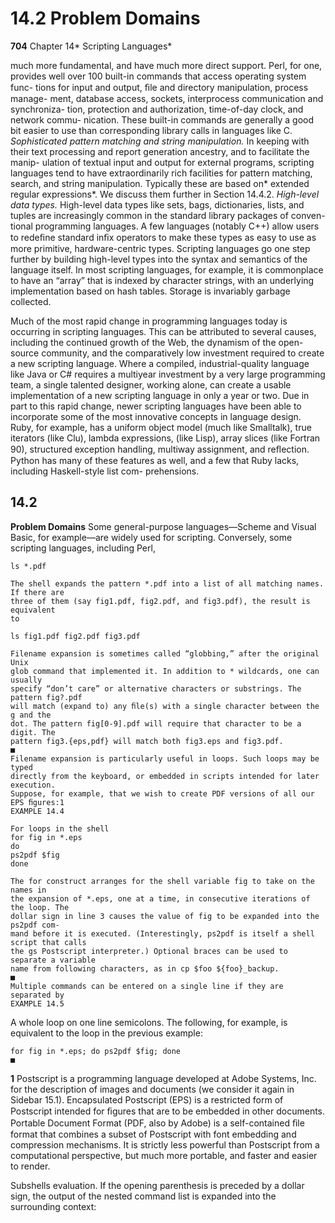 # 14.2 Problem Domains

**704**
Chapter 14* Scripting Languages*

much more fundamental, and have much more direct support. Perl, for one,
provides well over 100 built-in commands that access operating system func-
tions for input and output, ﬁle and directory manipulation, process manage-
ment, database access, sockets, interprocess communication and synchroniza-
tion, protection and authorization, time-of-day clock, and network commu-
nication. These built-in commands are generally a good bit easier to use than
corresponding library calls in languages like C.
*Sophisticated pattern matching and string manipulation.* In keeping with their
text processing and report generation ancestry, and to facilitate the manip-
ulation of textual input and output for external programs, scripting languages
tend to have extraordinarily rich facilities for pattern matching, search, and
string manipulation. Typically these are based on* extended regular expressions*.
We discuss them further in Section 14.4.2.
*High-level data types.* High-level data types like sets, bags, dictionaries, lists, and
tuples are increasingly common in the standard library packages of conven-
tional programming languages. A few languages (notably C++) allow users to
redeﬁne standard inﬁx operators to make these types as easy to use as more
primitive, hardware-centric types. Scripting languages go one step further by
building high-level types into the syntax and semantics of the language itself.
In most scripting languages, for example, it is commonplace to have an “array”
that is indexed by character strings, with an underlying implementation based
on hash tables. Storage is invariably garbage collected.

Much of the most rapid change in programming languages today is occurring
in scripting languages. This can be attributed to several causes, including the
continued growth of the Web, the dynamism of the open-source community, and
the comparatively low investment required to create a new scripting language.
Where a compiled, industrial-quality language like Java or C# requires a multiyear
investment by a very large programming team, a single talented designer, working
alone, can create a usable implementation of a new scripting language in only a
year or two.
Due in part to this rapid change, newer scripting languages have been able to
incorporate some of the most innovative concepts in language design. Ruby, for
example, has a uniform object model (much like Smalltalk), true iterators (like
Clu), lambda expressions, (like Lisp), array slices (like Fortran 90), structured
exception handling, multiway assignment, and reﬂection. Python has many of
these features as well, and a few that Ruby lacks, including Haskell-style list com-
prehensions.
## 14.2

**Problem Domains**
Some general-purpose languages—Scheme and Visual Basic, for example—are
widely used for scripting. Conversely, some scripting languages, including Perl,

```
ls *.pdf
```

```
The shell expands the pattern *.pdf into a list of all matching names. If there are
three of them (say fig1.pdf, fig2.pdf, and fig3.pdf), the result is equivalent
to
```

```
ls fig1.pdf fig2.pdf fig3.pdf
```

```
Filename expansion is sometimes called “globbing,” after the original Unix
glob command that implemented it. In addition to * wildcards, one can usually
specify “don’t care” or alternative characters or substrings. The pattern fig?.pdf
will match (expand to) any ﬁle(s) with a single character between the g and the
dot. The pattern fig[0-9].pdf will require that character to be a digit. The
pattern fig3.{eps,pdf} will match both fig3.eps and fig3.pdf.
■
Filename expansion is particularly useful in loops. Such loops may be typed
directly from the keyboard, or embedded in scripts intended for later execution.
Suppose, for example, that we wish to create PDF versions of all our EPS ﬁgures:1
EXAMPLE 14.4
```

```
For loops in the shell
for fig in *.eps
do
ps2pdf $fig
done
```

```
The for construct arranges for the shell variable fig to take on the names in
the expansion of *.eps, one at a time, in consecutive iterations of the loop. The
dollar sign in line 3 causes the value of fig to be expanded into the ps2pdf com-
mand before it is executed. (Interestingly, ps2pdf is itself a shell script that calls
the gs Postscript interpreter.) Optional braces can be used to separate a variable
name from following characters, as in cp $foo ${foo}_backup.
■
Multiple commands can be entered on a single line if they are separated by
EXAMPLE 14.5
```

A whole loop on one line
semicolons. The following, for example, is equivalent to the loop in the previous
example:

```
for fig in *.eps; do ps2pdf $fig; done
■
```

**1**
Postscript is a programming language developed at Adobe Systems, Inc. for the description of
images and documents (we consider it again in Sidebar 15.1). Encapsulated Postscript (EPS) is
a restricted form of Postscript intended for ﬁgures that are to be embedded in other documents.
Portable Document Format (PDF, also by Adobe) is a self-contained ﬁle format that combines a
subset of Postscript with font embedding and compression mechanisms. It is strictly less powerful
than Postscript from a computational perspective, but much more portable, and faster and easier
to render.

Subshells
evaluation. If the opening parenthesis is preceded by a dollar sign, the output of
the nested command list is expanded into the surrounding context:


